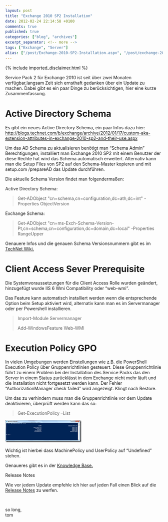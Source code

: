 ```yaml
---
layout: post
title: "Exchange 2010 SP2 Installation"
date: 2012-02-24 22:14:58 +0100
comments: true
published: true
categories: ["blog", "archives"]
excerpt_separator: <!-- more -->
tags: ["Exchange", "Server"]
alias: ["/post/Exchange-2010-SP2-Installation.aspx", "/post/exchange-2010-sp2-installation.aspx"]
---
```

<!-- more -->
{% include imported_disclaimer.html %}
<p>Service Pack 2 für Exchange 2010 ist seit über zwei Monaten verfügbar,langsam Zeit sich ernsthaft gedanken über ein Update zu machen. Dabei gibt es ein paar Dinge zu berücksichtigen, hier eine kurze Zusammenfassung.</p>  <h1></h1>  <h1></h1>  <h1>Active Directory Schema</h1>  <p>Es gibt ein neues Active Directory Schema, ein paar Infos dazu hier: <a title="http://blogs.technet.com/b/exchange/archive/2012/01/17/custom-aka-extension-attributes-in-exchange-2010-sp2-and-their-use.aspx" href="http://blogs.technet.com/b/exchange/archive/2012/01/17/custom-aka-extension-attributes-in-exchange-2010-sp2-and-their-use.aspx">http://blogs.technet.com/b/exchange/archive/2012/01/17/custom-aka-extension-attributes-in-exchange-2010-sp2-and-their-use.aspx</a></p>  <p>Um das AD Schema zu aktualisieren benötigt man “Schema Admin” Berechtigungen, installiert man Exchange 2010 SP2 mit einem Benutzer der diese Rechte hat wird das Schema automatisch erweitert. Alternativ kann man die Setup Files von SP2 auf den Schema-Master kopieren und mit setup.com /prepareAD das Update durchführen.</p>  <p>Die aktuelle Schema Version findet man folgendermaßen:</p>  <p>Active Directory Schema:</p>  <blockquote>   <p>Get-ADObject &quot;cn=schema,cn=configuration,dc=ath,dc=int&quot; -Properties ObjectVersion</p> </blockquote>  <p>Exchange Schema:</p>  <blockquote>   <p>Get-ADObject &quot;cn=ms-Exch-Schema-Version-Pt,cn=schema,cn=configuration,dc=domain,dc=local&quot; -Properties RangeUpper</p> </blockquote>  <p>Genauere Infos und die genauen Schema Versionsnummern gibt es im <a href="http://social.technet.microsoft.com/wiki/contents/articles/2772.exchange-schema-versions-common-questions-answers.aspx">TechNet Wiki.</a></p>  <h1>Client Access Sever Prerequisite</h1>  <p>Die Systemvoraussetzungen für die Client Access Rolle wurden geändert, hinzugefügt wurde IIS 6 Wmi Compatibility oder “web-wmi”. </p>  <p>Das Feature kann automatisch installiert werden wenn die entsprechende Option beim Setup aktiviert wird, alternativ kann man es im Servermanager oder per Powershell installieren.</p>  <blockquote>   <p>Import-Module Servermanager</p>    <p>Add-WindowsFeature Web-WMI</p> </blockquote>  <h1>Execution Policy GPO</h1>  <p>In vielen Umgebungen werden Einstellungen wie z.B. die PowerShell Execution Policy über Gruppenrichtlinien gesteuert. Diese Gruppenrichtlinie führt zu einem Problem bei der Installation des Service Packs das den Server in einem Status zurücklässt in dem Exchange nicht mehr läuft und die Installation nicht fortgesetzt werden kann. Der Fehler “AuthorizationManager check failed” wird angezeigt. Klingt nach Restore.</p>  <p>Um das zu verhindern muss man die Gruppenrichtlinie vor dem Update deaktivieren, überprüft werden kann das so:</p>  <blockquote>   <p>Get-ExecutionPolicy –List</p> </blockquote>  <p><a href="/assets/image_373.png"><img style="background-image: none; border-bottom: 0px; border-left: 0px; margin: 0px; padding-left: 0px; padding-right: 0px; display: inline; border-top: 0px; border-right: 0px; padding-top: 0px" title="image" border="0" alt="image" src="/assets/image_thumb_371.png" width="244" height="71" /></a></p>  <p>Wichtig ist hierbei dass MachinePolicy und UserPolicy auf “Undefined” stehen.</p>  <p>Genaueres gibt es in der <a href="http://support.microsoft.com/?kbid=2668686">Knowledge Base.</a></p>  <p>Release Notes</p>  <p>Wie vor jedem Update empfehle ich hier auf jeden Fall einen Blick auf die <a href="http://technet.microsoft.com/en-us/library/hh529928.aspx">Release Notes</a> zu werfen.</p>  <p>&#160;</p>  <p>so long,   <br />tom</p>
